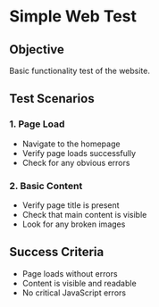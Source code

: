 # Simple Web Test

## Objective
Basic functionality test of the website.

## Test Scenarios

### 1. Page Load
- Navigate to the homepage
- Verify page loads successfully
- Check for any obvious errors

### 2. Basic Content
- Verify page title is present
- Check that main content is visible
- Look for any broken images

## Success Criteria
- Page loads without errors
- Content is visible and readable
- No critical JavaScript errors
